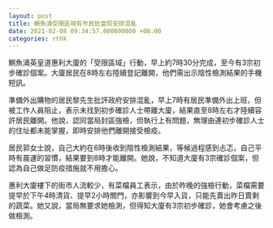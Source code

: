 ```yaml
---
layout: post
title: 鰂魚涌受限區域有巿民批當局安排混亂
date: 2021-02-08 09:34:57.000000000 +08:00
categories: rthk
---
```


鰂魚涌英皇道惠利大廈的「受限區域」行動，早上約7時30分完成，至今有3宗初步確診個案。大廈居民在8時左右陸續登記離開，他們需出示陰性檢測結果的手機短訊。 

準備外出購物的居民黎先生批評政府安排混亂，早上7時有居民準備外出上班，但被工作人員阻止，表示未找到初步確診人士帶離大廈，結果直至8時左右才陸續容許居民離開。他說，認同當局封區強檢，但執行上有問題，無理由連初步確診人士的住址都未能掌握，即時安排他們離開接受檢疫。 

居民郭女士說，自己大約在6時後收到陰性檢測結果，等候過程感到忐忑，自己平時有晨運的習慣，結果要到8時才能離開。她說，不知道大廈有3宗確診個案，但認為自己做足防疫措施就不用擔心。 

惠利大廈樓下的街市人流較少，有菜檔員工表示，由於昨晚的強檢行動，菜檔需要提早於下午4時清貨、提早2小時關門，亦影響到今早入貨，只能先賣出昨日賣剩的蔬菜。她又說，當局無要求她檢測，但得知大廈有3宗初步確診，她會考慮之後做檢測。
